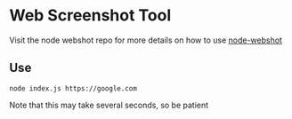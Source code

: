 Web Screenshot Tool
===================

Visit the node webshot repo for more details on how to use [node-webshot](https://github.com/brenden/node-webshot)

Use
---
```
node index.js https://google.com
```

Note that this may take several seconds, so be patient
